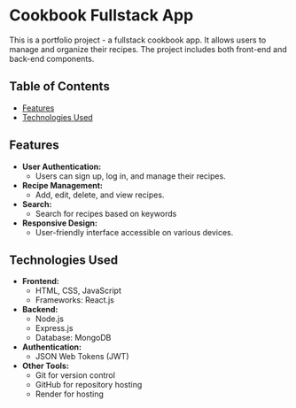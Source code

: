 # Cookbook Fullstack App

This is a portfolio project - a fullstack cookbook app. It allows users to manage and organize their recipes. The project includes both front-end and back-end components.

## Table of Contents

- [Features](#features)
- [Technologies Used](#technologies-used)

## Features

- **User Authentication:**
  - Users can sign up, log in, and manage their recipes.
- **Recipe Management:**
  - Add, edit, delete, and view recipes.
- **Search:**
  - Search for recipes based on keywords
- **Responsive Design:**
  - User-friendly interface accessible on various devices.

## Technologies Used

- **Frontend:**
  - HTML, CSS, JavaScript
  - Frameworks: React.js
- **Backend:**
  - Node.js
  - Express.js
  - Database: MongoDB
- **Authentication:**
  - JSON Web Tokens (JWT)
- **Other Tools:**
  - Git for version control
  - GitHub for repository hosting
  - Render for hosting